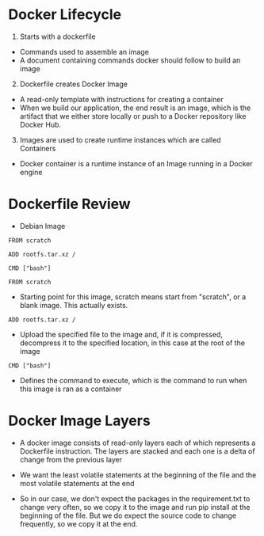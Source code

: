 # Docker Lifecycle

1. Starts with a dockerfile

- Commands used to assemble an image
- A document containing commands docker should follow to build an image

2. Dockerfile creates Docker Image

- A read-only template with instructions for creating a container
- When we build our application, the end result is an image, which is the artifact that we either store locally or push to a Docker repository like Docker Hub.

3. Images are used to create runtime instances which are called Containers

- Docker container is a runtime instance of an Image running in a Docker engine

# Dockerfile Review

- Debian Image

```
FROM scratch

ADD rootfs.tar.xz /

CMD ["bash"]
```

`FROM scratch`

- Starting point for this image, scratch means start from "scratch", or a blank image.
  This actually exists.

`ADD rootfs.tar.xz /`

- Upload the specified file to the image and, if it is compressed, decompress it to the specified location, in this case at the root of the image

`CMD ["bash"]`

- Defines the command to execute, which is the command to run when this image is ran as a container

# Docker Image Layers

- A docker image consists of read-only layers each of which represents a Dockerfile instruction. The layers are stacked and each one is a delta of change from the previous layer

- We want the least volatile statements at the beginning of the file and the most volatile statements at the end

- So in our case, we don't expect the packages in the requirement.txt to change very often, so we copy it to the image and run pip install at the beginning of the file.
  But we do expect the source code to change frequently, so we copy it at the end.
